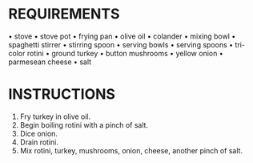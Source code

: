 # REQUIREMENTS

• stove
• stove pot
• frying pan
• olive oil
• colander
• mixing bowl
• spaghetti stirrer
• stirring spoon
• serving bowls
• serving spoons
• tri-color rotini
• ground turkey
• button mushrooms
• yellow onion
• parmesean cheese
• salt

# INSTRUCTIONS

1. Fry turkey in olive oil.
2. Begin boiling rotini with a pinch of salt.
3. Dice onion.
5. Drain rotini.
6. Mix rotini, turkey, mushrooms, onion, cheese, another pinch of salt.
